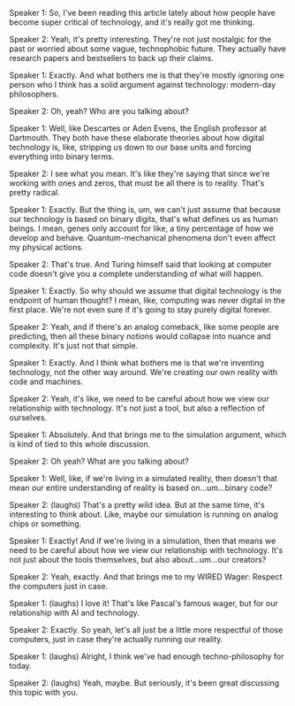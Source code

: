 Speaker 1: So, I've been reading this article lately about how people have become super critical of technology, and it's really got me thinking.

Speaker 2: Yeah, it's pretty interesting. They're not just nostalgic for the past or worried about some vague, technophobic future. They actually have research papers and bestsellers to back up their claims.

Speaker 1: Exactly. And what bothers me is that they're mostly ignoring one person who I think has a solid argument against technology: modern-day philosophers.

Speaker 2: Oh, yeah? Who are you talking about?

Speaker 1: Well, like Descartes or Aden Evens, the English professor at Dartmouth. They both have these elaborate theories about how digital technology is, like, stripping us down to our base units and forcing everything into binary terms.

Speaker 2: I see what you mean. It's like they're saying that since we're working with ones and zeros, that must be all there is to reality. That's pretty radical.

Speaker 1: Exactly. But the thing is, um, we can't just assume that because our technology is based on binary digits, that's what defines us as human beings. I mean, genes only account for like, a tiny percentage of how we develop and behave. Quantum-mechanical phenomena don't even affect my physical actions.

Speaker 2: That's true. And Turing himself said that looking at computer code doesn't give you a complete understanding of what will happen.

Speaker 1: Exactly. So why should we assume that digital technology is the endpoint of human thought? I mean, like, computing was never digital in the first place. We're not even sure if it's going to stay purely digital forever.

Speaker 2: Yeah, and if there's an analog comeback, like some people are predicting, then all these binary notions would collapse into nuance and complexity. It's just not that simple.

Speaker 1: Exactly. And I think what bothers me is that we're inventing technology, not the other way around. We're creating our own reality with code and machines.

Speaker 2: Yeah, it's like, we need to be careful about how we view our relationship with technology. It's not just a tool, but also a reflection of ourselves.

Speaker 1: Absolutely. And that brings me to the simulation argument, which is kind of tied to this whole discussion.

Speaker 2: Oh yeah? What are you talking about?

Speaker 1: Well, like, if we're living in a simulated reality, then doesn't that mean our entire understanding of reality is based on...um...binary code?

Speaker 2: (laughs) That's a pretty wild idea. But at the same time, it's interesting to think about. Like, maybe our simulation is running on analog chips or something.

Speaker 1: Exactly! And if we're living in a simulation, then that means we need to be careful about how we view our relationship with technology. It's not just about the tools themselves, but also about...um...our creators?

Speaker 2: Yeah, exactly. And that brings me to my WIRED Wager: Respect the computers just in case.

Speaker 1: (laughs) I love it! That's like Pascal's famous wager, but for our relationship with AI and technology.

Speaker 2: Exactly. So yeah, let's all just be a little more respectful of those computers, just in case they're actually running our reality.

Speaker 1: (laughs) Alright, I think we've had enough techno-philosophy for today.

Speaker 2: (laughs) Yeah, maybe. But seriously, it's been great discussing this topic with you.